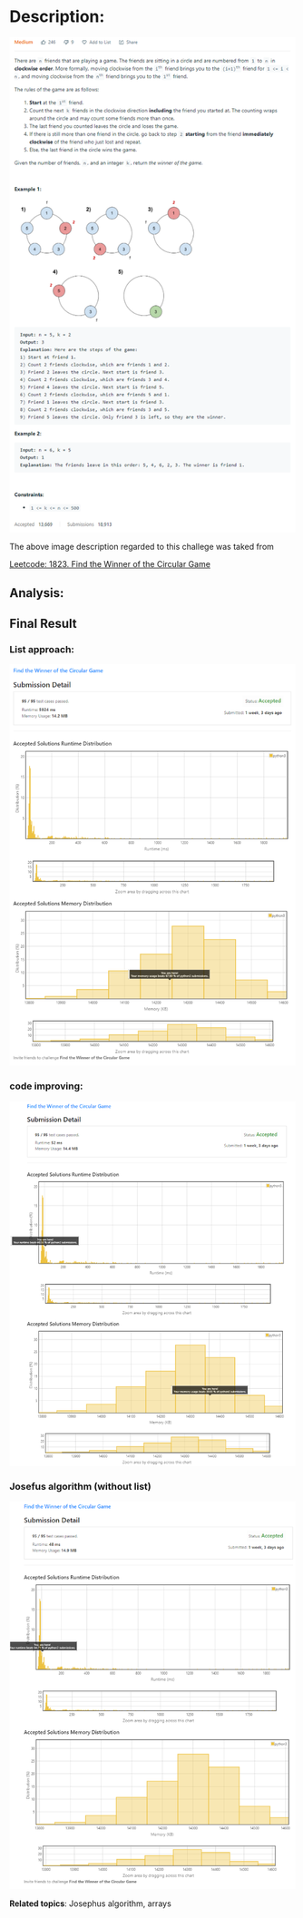 # Description:

![challenge image from: {challenge page}.com](challenge.png)

The above image description regarded to this challege was taked from

[Leetcode: 1823. Find the Winner of the Circular Game](https://leetcode.com/problems/find-the-winner-of-the-circular-game/)

## Analysis:

## Final Result

### List approach:

![final result: First approach lists and modules](summary_image_first_approach.png)

### code improving:

![final result: shorter and faster ](summary_code_improving.png)

### Josefus algorithm (without list)

![final result: Josephus without ararys](summary_image_josephus_algorithm.png)

**Related topics**: Josephus algorithm, arrays
